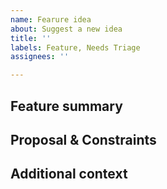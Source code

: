 ```yaml
---
name: Fearure idea
about: Suggest a new idea
title: ''
labels: Feature, Needs Triage
assignees: ''

---
```


##  Feature summary

<!-- A detailed and concise description for the feature proposed -->

## Proposal & Constraints

<!-- What is the proposed solution / implementation? Is there a precedent of this approach succeeding elsewhere? -->

<!-- Which suggestions or requirements should be considered for how feature needs to appear or be implemented? -->

## Additional context

<!-- Add any other context or screenshots about the feature request here. -->